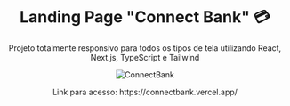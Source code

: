 <h1 align="center"> Landing Page "Connect Bank" 💳 </h1>
<p align="center"> Projeto totalmente responsivo para todos os tipos de tela utilizando React, Next.js, TypeScript e Tailwind</p>

<div align="center">

![ConnectBank](https://github.com/user-attachments/assets/8ec990fb-9373-4e11-9ef9-d8d195a4eebc)

</div>

<p align="center"> Link para acesso: https://connectbank.vercel.app/</p>
